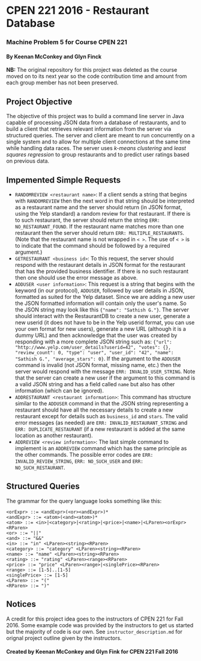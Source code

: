# CPEN 221 2016 - Restaurant Database
### Machine Problem 5 for Course CPEN 221
#### By Keenan McConkey and Glyn Finck

**NB:** The original repository for this project was deleted as the course moved on to its next year so the code contribution time and amount from each group member has not been preserved. 


## Project Objective

The objective of this project was to build a command line server in Java capable of processing JSON data from a database of restaurants, and to build a client that retrieves relevant information from the server via structured queries. The server and client are meant to run concurrently on a single system and to allow for multiple client connections at the same time while handling data races. The server uses *k-means clustering* and *least squares regression* to group restaurants and to predict user ratings based on previous data.

## Impemented Simple Requests

+ `RANDOMREVIEW <restaurant name>`: If a client sends a string that begins with `RANDOMREVIEW` then the next word in that string should be interpreted as a restaurant name and the server should return (in JSON format, using the Yelp standard) a random review for that restaurant. If there is to such restaurant, the server should return the string `ERR: NO_RESTAURANT_FOUND`. If the restaurant name matches more than one restaurant then the server should return `ERR: MULTIPLE_RESTAURANTS`. (Note that the restaurant name is not wrapped in `< >`. The use of `< >` is to indicate that the command should be followed by a required argument.)
+ `GETRESTAURANT <business id>`: To this request, the server should respond with the restaurant details in JSON format for the restaurant that has the provided business identifier. If there is no such restaurant then one should use the error message as above.
+ `ADDUSER <user information>`: This request is a string that begins with the keyword (in our protocol), `ADDUSER`, followed by user details in JSON, formatted as suited for the Yelp dataset. Since we are adding a new user the JSON formatted information will contain only the user's name. So the JSON string may look like this `{"name": "Sathish G."}`. The server should interact with the RestaurantDB to create a new user, generate a new userid (it does not have to be in the Yelp userid format, you can use your own format for new users), generate a new URL (although it is a dummy URL) and then acknowledge that the user was created by responding with a more complete JSON string such as:
  `{"url": "http://www.yelp.com/user_details?userid=42", "votes": {}, "review_count": 0, "type": "user", "user_id": "42", "name": "Sathish G.", "average_stars": 0}`. If the argument to the `ADDUSER` command is invalid (not JSON format, missing name, etc.) then the server would respond with the message `ERR: INVALID_USER_STRING`. Note that the server can create a new user if the argument to this command is a valid JSON string and has a field called `name` but also has other information (which can be ignored).
+ `ADDRESTAURANT <restaurant information>`: This command has structure similar to the `ADDUSER` command in that the JSON string representing a restaurant should have all the necessary details to create a new restaurant except for details such as `business_id` and `stars`. The valid error messages (as needed) are `ERR: INVALID_RESTAURANT_STRING` and `ERR: DUPLICATE_RESTAURANT` (if a new restaurant is added at the same location as another restaurant).
+ `ADDREVIEW <review information>`: The last simple command to implement is an `ADDREVIEW` command which has the same principle as the other commands. The possible error codes are `ERR: INVALID_REVIEW_STRING`, `ERR: NO_SUCH_USER` and `ERR: NO_SUCH_RESTAURANT`.

## Structured Queries

The grammar for the query language looks something like this:

```
<orExpr> ::= <andExpr>(<or><andExpr>)*
<andExpr> ::= <atom>(<and><atom>)*
<atom> ::= <in>|<category>|<rating>|<price>|<name>|<LParen><orExpr><RParen>
<or> ::= "||"
<and> ::= "&&"
<in> ::= "in" <LParen><string><RParen>
<category> ::= "category" <LParen><string><RParen>
<name> ::= "name" <LParen><string><RParen>
<rating> ::= "rating" <LParen><range><RParen>
<price> ::= "price" <LParen><range>|<singlePrice><RParen>
<range> ::= [1-5]..[1-5]
<singlePrice> ::= [1-5]
<LParen> ::= "("
<RParen> ::= ")"
```

## Notices

A credit for this project idea goes to the instructors of CPEN 221 for Fall 2016. Some example code was provided by the instructors to get us started but the majority of code is our own. See `instructor_description.md` for orignal project outline given by the instructors.

#### Created by Keenan McConkey and Glyn Fink for CPEN 221 Fall 2016
